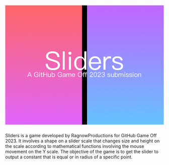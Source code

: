 # <img src="/readmeassets/logo.png">
Sliders is a game developed by RagnowProductions for GitHub Game Off 2023. It involves a shape on a slider scale that changes size and height on the scale according to mathematical functions involving the mouse movement on the Y scale. The objective of the game is to get the slider to output a constant that is equal or in radius of a specific point.
